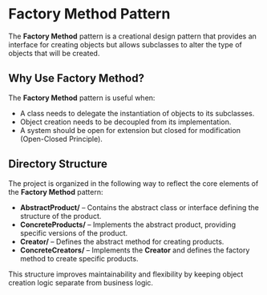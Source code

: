 # Factory Method Pattern

The **Factory Method** pattern is a creational design pattern that provides an interface for creating objects but allows subclasses to alter the type of objects that will be created.

## Why Use Factory Method?

The **Factory Method** pattern is useful when:
- A class needs to delegate the instantiation of objects to its subclasses.
- Object creation needs to be decoupled from its implementation.
- A system should be open for extension but closed for modification (Open-Closed Principle).

## Directory Structure

The project is organized in the following way to reflect the core elements of the **Factory Method** pattern:

- **AbstractProduct/** – Contains the abstract class or interface defining the structure of the product.
- **ConcreteProducts/** – Implements the abstract product, providing specific versions of the product.
- **Creator/** – Defines the abstract method for creating products.
- **ConcreteCreators/** – Implements the **Creator** and defines the factory method to create specific products.

This structure improves maintainability and flexibility by keeping object creation logic separate from business logic.
